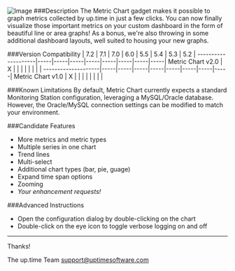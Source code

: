 ![Image](https://raw.github.com/uptimesoftware/uptime-metric-chart/master/img/logos/metric-chart-sm.png)
###Description
The Metric Chart gadget makes it possible to graph metrics collected by up.time in just a few clicks.  You can now finally visualize those important metrics on your custom dashboard in the form of beautiful line or area graphs!  As a bonus, we're also throwing in some additional dashboard layouts, well suited to housing your new graphs.

###Version Compatibility
                        | 7.2 | 7.1 | 7.0 | 6.0 | 5.5 | 5.4 | 5.3 | 5.2 |
    --------------------|-----|-----|-----|-----|-----|-----|-----|-----|
      Metric Chart v2.0 | X   |     |     |     |     |     |     |     |
    --------------------|-----|-----|-----|-----|-----|-----|-----|-----|
      Metric Chart v1.0 | X   |     |     |     |     |     |     |     |

###Known Limitations
By default, Metric Chart currently expects a standard Monitoring Station configuration, leveraging a MySQL/Oracle database.  However, the Oracle/MySQL connection settings can be modified to match your environment.

###Candidate Features
* More metrics and metric types
* Multiple series in one chart
* Trend lines
* Multi-select
* Additional chart types (bar, pie, guage)
* Expand time span options
* Zooming
* _Your enhancement requests!_

###Advanced Instructions
* Open the configuration dialog by double-clicking on the chart
* Double-click on the eye icon to toggle verbose logging on and off

---

Thanks!

The up.time Team
support@uptimesoftware.com
